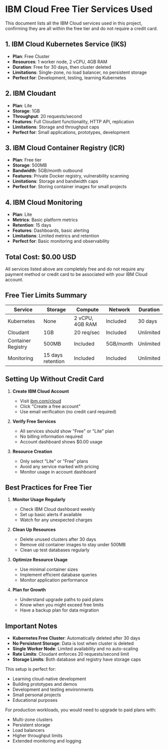 # IBM Cloud Free Tier Services Used

This document lists all the IBM Cloud services used in this project, confirming they are all within the free tier and do not require a credit card.

## 1. IBM Cloud Kubernetes Service (IKS)
- **Plan**: Free Cluster
- **Resources**: 1 worker node, 2 vCPU, 4GB RAM
- **Duration**: Free for 30 days, then cluster deleted
- **Limitations**: Single-zone, no load balancer, no persistent storage
- **Perfect for**: Development, testing, learning Kubernetes

## 2. IBM Cloudant
- **Plan**: Lite
- **Storage**: 1GB
- **Throughput**: 20 requests/second
- **Features**: Full Cloudant functionality, HTTP API, replication
- **Limitations**: Storage and throughput caps
- **Perfect for**: Small applications, prototypes, development

## 3. IBM Cloud Container Registry (ICR)
- **Plan**: Free tier
- **Storage**: 500MB
- **Bandwidth**: 5GB/month outbound
- **Features**: Private Docker registry, vulnerability scanning
- **Limitations**: Storage and bandwidth caps
- **Perfect for**: Storing container images for small projects

## 4. IBM Cloud Monitoring
- **Plan**: Lite
- **Metrics**: Basic platform metrics
- **Retention**: 15 days
- **Features**: Dashboards, basic alerting
- **Limitations**: Limited metrics and retention
- **Perfect for**: Basic monitoring and observability

## Total Cost: $0.00 USD

All services listed above are completely free and do not require any payment method or credit card to be associated with your IBM Cloud account.

## Free Tier Limits Summary

| Service | Storage | Compute | Network | Duration |
|---------|---------|---------|---------|----------|
| Kubernetes | None | 2 vCPU, 4GB RAM | Included | 30 days |
| Cloudant | 1GB | 20 req/sec | Included | Unlimited |
| Container Registry | 500MB | Included | 5GB/month | Unlimited |
| Monitoring | 15 days retention | Included | Included | Unlimited |

## Setting Up Without Credit Card

1. **Create IBM Cloud Account**
   - Visit [ibm.com/cloud](https://www.ibm.com/cloud)
   - Click "Create a free account"
   - Use email verification (no credit card required)

2. **Verify Free Services**
   - All services should show "Free" or "Lite" plan
   - No billing information required
   - Account dashboard shows $0.00 usage

3. **Resource Creation**
   - Only select "Lite" or "Free" plans
   - Avoid any service marked with pricing
   - Monitor usage in account dashboard

## Best Practices for Free Tier

1. **Monitor Usage Regularly**
   - Check IBM Cloud dashboard weekly
   - Set up basic alerts if available
   - Watch for any unexpected charges

2. **Clean Up Resources**
   - Delete unused clusters after 30 days
   - Remove old container images to stay under 500MB
   - Clean up test databases regularly

3. **Optimize Resource Usage**
   - Use minimal container sizes
   - Implement efficient database queries
   - Monitor application performance

4. **Plan for Growth**
   - Understand upgrade paths to paid plans
   - Know when you might exceed free limits
   - Have a backup plan for data migration

## Important Notes

- **Kubernetes Free Cluster**: Automatically deleted after 30 days
- **No Persistent Storage**: Data is lost when cluster is deleted
- **Single Worker Node**: Limited availability and no auto-scaling
- **Rate Limits**: Cloudant enforces 20 requests/second limit
- **Storage Limits**: Both database and registry have storage caps

This setup is perfect for:
- Learning cloud-native development
- Building prototypes and demos
- Development and testing environments
- Small personal projects
- Educational purposes

For production workloads, you would need to upgrade to paid plans with:
- Multi-zone clusters
- Persistent storage
- Load balancers
- Higher throughput limits
- Extended monitoring and logging
